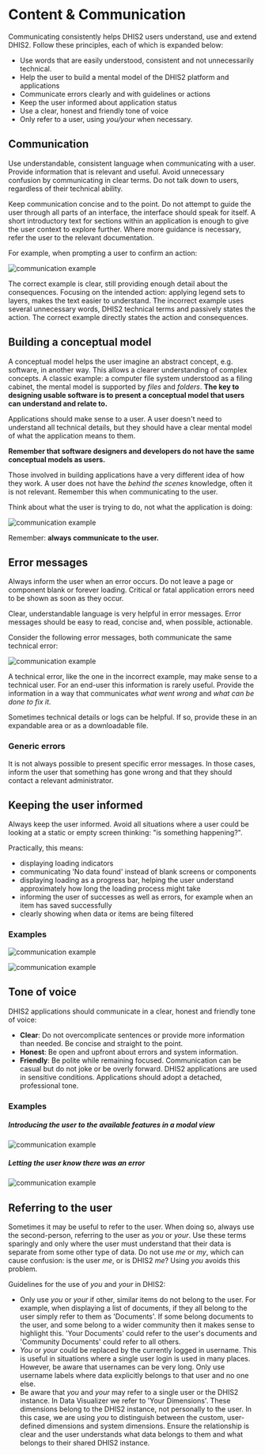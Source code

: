 # Content & Communication

Communicating consistently helps DHIS2 users understand, use and extend DHIS2. Follow these principles, each of which is expanded below:

-   Use words that are easily understood, consistent and not unnecessarily technical.
-   Help the user to build a mental model of the DHIS2 platform and applications
-   Communicate errors clearly and with guidelines or actions
-   Keep the user informed about application status
-   Use a clear, honest and friendly tone of voice
-   Only refer to a user, using _you/your_ when necessary.

## Communication

Use understandable, consistent language when communicating with a user. Provide information that is relevant and useful. Avoid unnecessary confusion by communicating in clear terms. Do not talk down to users, regardless of their technical ability.

Keep communication concise and to the point. Do not attempt to guide the user through all parts of an interface, the interface should speak for itself. A short introductory text for sections within an application is enough to give the user context to explore further. Where more guidance is necessary, refer the user to the relevant documentation.

For example, when prompting a user to confirm an action:

![communication example](../images/communication/ex-comms-1.png)

The correct example is clear, still providing enough detail about the consequences. Focusing on the intended action: applying legend sets to layers, makes the text easier to understand. The incorrect example uses several unnecessary words, DHIS2 technical terms and passively states the action. The correct example directly states the action and consequences.

## Building a conceptual model

A conceptual model helps the user imagine an abstract concept, e.g. software, in another way. This allows a clearer understanding of complex concepts. A classic example: a computer file system understood as a filing cabinet, the mental model is supported by _files_ and _folders_. **The key to designing usable software is to present a conceptual model that users can understand and relate to.**

Applications should make sense to a user. A user doesn't need to understand all technical details, but they should have a clear mental model of what the application means to them.

**Remember that software designers and developers do not have the same conceptual models as users.**

Those involved in building applications have a very different idea of how they work. A user does not have the _behind the scenes_ knowledge, often it is not relevant. Remember this when communicating to the user.

Think about what the user is trying to do, not what the application is doing:

![communication example](../images/communication/ex-comms-2.png)

Remember: **always communicate to the user.**

## Error messages

Always inform the user when an error occurs. Do not leave a page or component blank or forever loading. Critical or fatal application errors need to be shown as soon as they occur.

Clear, understandable language is very helpful in error messages. Error messages should be easy to read, concise and, when possible, actionable.

Consider the following error messages, both communicate the same technical error:

![communication example](../images/communication/ex-comms-3.png)

A technical error, like the one in the incorrect example, may make sense to a technical user. For an end-user this information is rarely useful. Provide the information in a way that communicates _what went wrong_ and _what can be done to fix it_.

Sometimes technical details or logs can be helpful. If so, provide these in an expandable area or as a downloadable file.

### Generic errors

It is not always possible to present specific error messages. In those cases, inform the user that something has gone wrong and that they should contact a relevant administrator.

## Keeping the user informed

Always keep the user informed. Avoid all situations where a user could be looking at a static or empty screen thinking: "is something happening?".

Practically, this means:

-   displaying loading indicators
-   communicating 'No data found' instead of blank screens or components
-   displaying loading as a progress bar, helping the user understand approximately how long the loading process might take
-   informing the user of successes as well as errors, for example when an item has saved successfully
-   clearly showing when data or items are being filtered

### Examples

![communication example](../images/communication/ex-comms-4.png)

![communication example](../images/communication/ex-comms-5.png)

## Tone of voice

DHIS2 applications should communicate in a clear, honest and friendly tone of voice:

-   **Clear**: Do not overcomplicate sentences or provide more information than needed. Be concise and straight to the point.
-   **Honest**: Be open and upfront about errors and system information.
-   **Friendly**: Be polite while remaining focused. Communication can be casual but do not joke or be overly forward. DHIS2 applications are used in sensitive conditions. Applications should adopt a detached, professional tone.

### Examples

##### Introducing the user to the available features in a modal view

![communication example](../images/communication/ex-comms-6.png)

##### Letting the user know there was an error

![communication example](../images/communication/ex-comms-7.png)

## Referring to the user

Sometimes it may be useful to refer to the user. When doing so, always use the second-person, referring to the user as _you_ or _your_. Use these terms sparingly and only where the user must understand that their data is separate from some other type of data. Do not use _me_ or _my_, which can cause confusion: is the user _me_, or is DHIS2 _me_? Using _you_ avoids this problem.

Guidelines for the use of _you_ and _your_ in DHIS2:

-   Only use _you_ or _your_ if other, similar items do not belong to the user. For example, when displaying a list of documents, if they all belong to the user simply refer to them as 'Documents'. If some belong documents to the user, and some belong to a wider community then it makes sense to highlight this. 'Your Documents' could refer to the user's documents and 'Community Documents' could refer to all others.
-   _You_ or _your_ could be replaced by the currently logged in username. This is useful in situations where a single user login is used in many places. However, be aware that usernames can be very long. Only use username labels where data explicitly belongs to that user and no one else.
-   Be aware that _you_ and _your_ may refer to a single user or the DHIS2 instance. In Data Visualizer we refer to 'Your Dimensions'. These dimensions belong to the DHIS2 instance, not personally to the user. In this case, we are using _you_ to distinguish between the custom, user-defined dimensions and system dimensions. Ensure the relationship is clear and the user understands what data belongs to them and what belongs to their shared DHIS2 instance.
